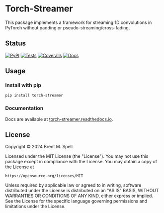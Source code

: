 # Torch-Streamer
This package implements a framework for streaming 1D convolutions in PyTorch
without padding or pseudo-streaming/cross-fading.

## Status
[![PyPI](https://badge.fury.io/py/torch-streamer.svg)](https://badge.fury.io/py/torch-streamer)
[![Tests](https://github.com/brentspell/torch-streamer/actions/workflows/test.yml/badge.svg)](https://github.com/brentspell/torch-streamer/actions/workflows/test.yml)
[![Coveralls](https://coveralls.io/repos/github/brentspell/torch-streamer/badge.svg?branch=main)](https://coveralls.io/github/brentspell/torch-streamer?branch=main)
[![Docs](https://readthedocs.org/projects/torch-streamer/badge/?version=latest)](https://torch-streamer.readthedocs.io/en/latest/?badge=latest)

## Usage

### Install with pip
```bash
pip install torch-streamer
```

### Documentation

Docs are available at
[torch-streamer.readthedocs.io](https://torch-streamer.readthedocs.io/en/latest).

## License
Copyright © 2024 Brent M. Spell

Licensed under the MIT License (the "License"). You may not use this
package except in compliance with the License. You may obtain a copy of the
License at

    https://opensource.org/licenses/MIT

Unless required by applicable law or agreed to in writing, software
distributed under the License is distributed on an "AS IS" BASIS,
WITHOUT WARRANTIES OR CONDITIONS OF ANY KIND, either express or implied.
See the License for the specific language governing permissions and
limitations under the License.
